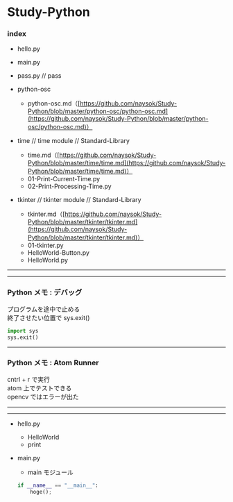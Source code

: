 # Study-Python  



### index  

- hello.py  

- main.py  

- pass.py // pass  

- python-osc  
  - python-osc.md（[https://github.com/naysok/Study-Python/blob/master/python-osc/python-osc.md](https://github.com/naysok/Study-Python/blob/master/python-osc/python-osc.md)）  

- time // time module // Standard-Library  
  - time.md（[https://github.com/naysok/Study-Python/blob/master/time/time.md](https://github.com/naysok/Study-Python/blob/master/time/time.md)）  
  - 01-Print-Current-Time.py  
  - 02-Print-Processing-Time.py  

- tkinter // tkinter module // Standard-Library  
  - tkinter.md（[https://github.com/naysok/Study-Python/blob/master/tkinter/tkinter.md](https://github.com/naysok/Study-Python/blob/master/tkinter/tkinter.md)）  
  - 01-tkinter.py  
  - HelloWorld-Button.py  
  - HelloWorld.py  




---  

---  


### Python メモ : デバッグ  

プログラムを途中で止める  
終了させたい位置で sys.exit()  

```py
import sys
sys.exit()
```

---  

### Python メモ : Atom Runner  

cntrl + r で実行  
atom 上でテストできる  
opencv ではエラーが出た  


---  

---  

- hello.py  
  - HelloWorld  
  - print  

- main.py  
  - main モジュール  
  ```python
  if __name__ == "__main__":
      hoge();
  ```  